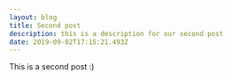 ```yaml
---
layout: blog
title: Second post
description: this is a description for our second post
date: 2019-09-02T17:15:21.493Z
---
```

This is a second post :)
